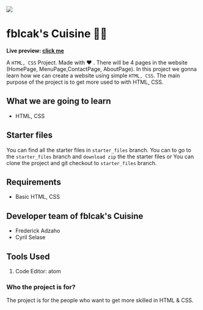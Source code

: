 ![](./readmeImg/chair1)

# fblcak's Cuisine 👨‍🍳

**Live preview: [click me](https://fblcak.github.io/fblcak-s-cuisine/)**


A `HTML, CSS` Project. Made with ♥ . There will be 4 pages in the website (HomePage, MenuPage,ContactPage, AboutPage). In this project we gonna learn how we can create a website using simple `HTML, CSS`. The main purpose of the project is to get more used to with HTML, CSS.

## What we are going to learn

- HTML, CSS

## Starter files

You can find all the starter files in `starter_files` branch. You can to go to the `starter_files` branch and `download zip` the the starter files or You can clone the project and git checkout to `starter_files` branch.

## Requirements

- Basic HTML, CSS

## Developer team of fblcak's Cuisine

- Frederick Adzaho
- Cyril Selase


## Tools Used
1. Code Editor: atom


### Who the project is for?

The project is for the people who want to get more skilled in HTML & CSS.
